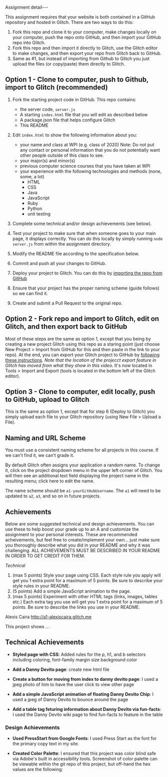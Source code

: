 Assignment detail---

This assignment requires that your website is both contained in a GitHub repository and hosted in Glitch. There are two ways to do this:

1. Fork this repo and clone it to your computer, make changes locally on your computer, push the repo onto GitHub, and then import your GitHub repo into Glitch.
2. Fork this repo and then import it directly to Glitch, use the Glitch editor to make changes, and then export your repo from Glitch back to GitHub.
3. Same as #1, but instead of importing from Github to Glitch you just upload the files (or copy/paste) them directly to Glitch.

## Option 1 - Clone to computer, push to Github, import to Glitch (recommended)

1. Fork the starting project code in GitHub. This repo contains:
   - the server code, `server.js`
   - A starting `index.html` file that you will edit as described below
   - A package.json file that helps configure Glitch
   - This README
2. Edit `index.html` to show the following information about you:
   - your name and class at WPI (e.g. class of 2020) Note: Do not put any contact or personal information that you do not potentially want other people outside of this class to see.
   - your major(s) and minor(s)
   - previous computer science courses that you have taken at WPI
   - your experience with the following technologies and methods (none, some, a lot)
     - HTML
     - CSS
     - Java
     - JavaScript
     - Ruby
     - Python
     - unit testing
3. Complete some technical and/or design achievements (see below).
4. Test your project to make sure that when someone goes to your main page, it displays correctly. You can do this locally by simply running `node server.js` from within the assignment directory.

5. Modify the README file according to the specification below.
6. Commit and push all your changes to GitHub.
7. Deploy your project to Glitch. You can do this by [importing the repo from GitHub](https://medium.com/glitch/import-code-from-anywhere-83fb60ea4875)
8. Ensure that your project has the proper naming scheme (guide follows) so we can find it.
9. Create and submit a Pull Request to the original repo.

## Option 2 - Fork repo and import to Glitch, edit on Glitch, and then export back to GitHub

Most of these steps are the same as option 1, except that you being by creating a new project Glitch using this repo as a staring point (just choose New Project > Import from GitHub for this and then paste in the link to your repo). At the end, you can export your Glitch project to GitHub by [following these instructions](https://www.youtube.com/watch?time_continue=77&v=aWJFbtrgW4E&feature=emb_logo). _Note that the location of the projecct export feature in Glitch has moved from what they show in this video._ It's now located in Tools > Import and Export (tools is located in the bottom left of the Glitch editor).

## Option 3 - Clone to computer, edit locally, push to GitHub, upload to Glitch

This is the same as option 1, except that for step 6 (Deploy to Glitch) you simply upload each file to your Glitch repository (using New File > Upload a File).

## Naming and URL Scheme

You must use a consistent naming scheme for all projects in this course.
If we can't find it, we can't grade it.

By default Glitch often assigns your application a random name. To change it, click on the project dropdown menu in the upper left corner of Glitch. You will then see an additional text field displaying the project name in the resulting menu; click here to edit the name.

The name scheme should be `a1-yourGitHubUsername`.
The `a1` will need to be updated to `a2`, `a3`, and so on in future projects.

## Achievements

Below are some suggested technical and design achievements. You can use these to help boost your grade up to an A and customize the assignment to your personal interests. These are recommended acheivements, but feel free to create/implement your own... just make sure you thoroughly describe what you did in your README and why it was challenging. ALL ACHIEVEMENTS MUST BE DESCRIBED IN YOUR README IN ORDER TO GET CREDIT FOR THEM.

_Technical_

1. (max 5 points) Style your page using CSS. Each style rule you apply will get you 1 extra point for a maximum of 5 points. Be sure to describe your style rules in your README.
2. (5 points) Add a simple JavaScript animation to the page.
3. (max 5 points) Experiment with other HTML tags (links, images, tables etc.) Each extra tag you use will get you 1 extra point for a maximum of 5 points. Be sure to describe the links you use in your README.

Alexis Caira
http://a1-alexiscaira.glitch.me

This project shows ...

## Technical Achievements

- **Styled page with CSS**: Added rules for the p, h1, and b selectors including
  coloring,
  font-family
  margin size
  background color

- **Add a Danny Devito page**: create new html file
- **Create a button for moving from index to danny devito page**: I used a jpeg photo of him to have the user click to view other page
- **Add a simple JavaScript animation of floating Danny Devito Chip**: I used a jpeg of Danny Devito to bounce around the page
- **Add a table tag feturing information about Danny Devito via fun-facts**: I used the Danny Devito wiki page to find fun-facts to feature in the table

### Design Achievements

- **Used PressStart from Google Fonts**: I used Press Start as the font for the primary copy text in my site.

- **Created Color Palette**: I ensured that this project was color blind safe via Adobe's built in accessibility tools. Screenshot of color palette can be viewable within the git repo of this project, but off-hand the hex values are the following:
